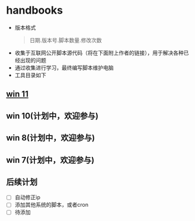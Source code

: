 # handbooks
- 版本格式
  >日期.版本号.脚本数量.修改次数
- 收集于互联网公开脚本源代码（将在下面附上作者的链接），用于解决各种已经出现的问题
- 通过收集进行学习，最终编写脚本维护电脑
- 工具目录如下
## [win 11](https://github.com/lqfy-jhc/system-help-handbooks/blob/e91b6628e2e5805b3fe776b90d4f54f9b351796d/%E8%B5%A211/readme.md)
## win 10(计划中，欢迎参与)
## win 8(计划中，欢迎参与)
## win 7(计划中，欢迎参与)
## 后续计划
- [ ] 自动修正ip
- [ ] 添加其他系统的脚本，或者cron
- [ ] 待添加
